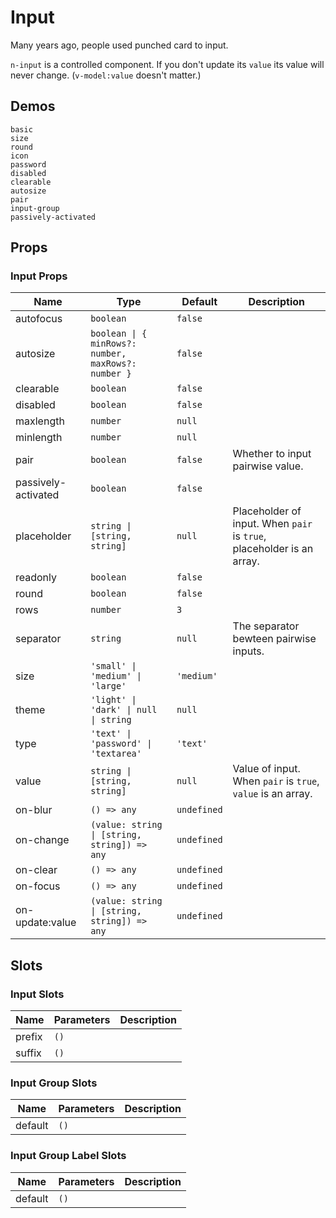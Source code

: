 # Input
Many years ago, people used punched card to input.

<n-alert title="Caveat" type="warning">`n-input` is a controlled component. If you don't update its `value` its value will never change. (`v-model:value` doesn't matter.)</n-alert>

## Demos
```demo
basic
size
round
icon
password
disabled
clearable
autosize
pair
input-group
passively-activated
```

## Props
### Input Props
|Name|Type|Default|Description|
|-|-|-|-|
|autofocus|`boolean`|`false`||
|autosize|`boolean \| { minRows?: number, maxRows?: number }`|`false`||
|clearable|`boolean`|`false`||
|disabled|`boolean`|`false`||
|maxlength|`number`|`null`||
|minlength|`number`|`null`||
|pair|`boolean`|`false`|Whether to input pairwise value.|
|passively-activated|`boolean`|`false`||
|placeholder|`string \| [string, string]`|`null`|Placeholder of input. When `pair` is `true`, placeholder is an array.|
|readonly|`boolean`|`false`||
|round|`boolean`|`false`||
|rows|`number`|`3`||
|separator|`string`|`null`|The separator bewteen pairwise inputs.|
|size|`'small' \| 'medium' \| 'large'`|`'medium'`||
|theme|`'light' \| 'dark' \| null \| string`|`null`||
|type|`'text' \| 'password' \| 'textarea'`|`'text'`||
|value|`string \| [string, string]`|`null`|Value of input. When `pair` is `true`, `value` is an array.|
|on-blur|`() => any`|`undefined`||
|on-change|`(value: string \| [string, string]) => any`|`undefined`||
|on-clear|`() => any`|`undefined`||
|on-focus|`() => any`|`undefined`||
|on-update:value|`(value: string \| [string, string]) => any`|`undefined`||


## Slots
### Input Slots
|Name|Parameters|Description|
|-|-|-|
|prefix|`()`||
|suffix|`()`||

### Input Group Slots
|Name|Parameters|Description|
|-|-|-|
|default|`()`||

### Input Group Label Slots
|Name|Parameters|Description|
|-|-|-|
|default|`()`||
